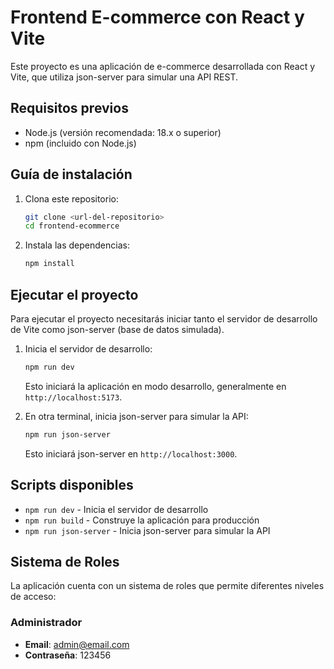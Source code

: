 # Frontend E-commerce con React y Vite

Este proyecto es una aplicación de e-commerce desarrollada con React y Vite, que utiliza json-server para simular una API REST.

## Requisitos previos

- Node.js (versión recomendada: 18.x o superior)
- npm (incluido con Node.js)

## Guía de instalación

1. Clona este repositorio:

   ```bash
   git clone <url-del-repositorio>
   cd frontend-ecommerce
   ```

2. Instala las dependencias:
   ```bash
   npm install
   ```

## Ejecutar el proyecto

Para ejecutar el proyecto necesitarás iniciar tanto el servidor de desarrollo de Vite como json-server (base de datos simulada).

1. Inicia el servidor de desarrollo:

   ```bash
   npm run dev
   ```

   Esto iniciará la aplicación en modo desarrollo, generalmente en `http://localhost:5173`.

2. En otra terminal, inicia json-server para simular la API:
   ```bash
   npm run json-server
   ```
   Esto iniciará json-server en `http://localhost:3000`.

## Scripts disponibles

- `npm run dev` - Inicia el servidor de desarrollo
- `npm run build` - Construye la aplicación para producción
- `npm run json-server` - Inicia json-server para simular la API

## Sistema de Roles

La aplicación cuenta con un sistema de roles que permite diferentes niveles de acceso:

### Administrador

- **Email**: admin@email.com
- **Contraseña**: 123456
